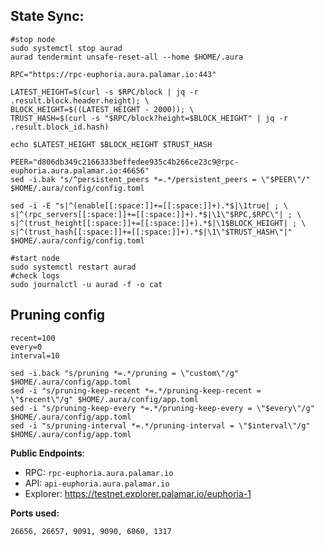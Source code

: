 
## State Sync:
```
#stop node
sudo systemctl stop aurad
aurad tendermint unsafe-reset-all --home $HOME/.aura

RPC="https://rpc-euphoria.aura.palamar.io:443"

LATEST_HEIGHT=$(curl -s $RPC/block | jq -r .result.block.header.height); \
BLOCK_HEIGHT=$((LATEST_HEIGHT - 2000)); \
TRUST_HASH=$(curl -s "$RPC/block?height=$BLOCK_HEIGHT" | jq -r .result.block_id.hash)

echo $LATEST_HEIGHT $BLOCK_HEIGHT $TRUST_HASH

PEER="d806db349c2166333beffedee935c4b266ce23c9@rpc-euphoria.aura.palamar.io:46656"
sed -i.bak "s/^persistent_peers *=.*/persistent_peers = \"$PEER\"/" $HOME/.aura/config/config.toml

sed -i -E "s|^(enable[[:space:]]+=[[:space:]]+).*$|\1true| ; \
s|^(rpc_servers[[:space:]]+=[[:space:]]+).*$|\1\"$RPC,$RPC\"| ; \
s|^(trust_height[[:space:]]+=[[:space:]]+).*$|\1$BLOCK_HEIGHT| ; \
s|^(trust_hash[[:space:]]+=[[:space:]]+).*$|\1\"$TRUST_HASH\"|" $HOME/.aura/config/config.toml

#start node
sudo systemctl restart aurad
#check logs
sudo journalctl -u aurad -f -o cat
```
## Pruning config
```
recent=100
every=0
interval=10

sed -i.back "s/pruning *=.*/pruning = \"custom\"/g" $HOME/.aura/config/app.toml
sed -i "s/pruning-keep-recent *=.*/pruning-keep-recent = \"$recent\"/g" $HOME/.aura/config/app.toml
sed -i "s/pruning-keep-every *=.*/pruning-keep-every = \"$every\"/g" $HOME/.aura/config/app.toml
sed -i "s/pruning-interval *=.*/pruning-interval = \"$interval\"/g" $HOME/.aura/config/app.toml
```

**Public Endpoints**:
 - RPC: `rpc-euphoria.aura.palamar.io`
 - API: `api-euphoria.aura.palamar.io`
 - Explorer: https://testnet.explorer.palamar.io/euphoria-1

**Ports used:**

`26656, 26657, 9091, 9090, 6060, 1317`
